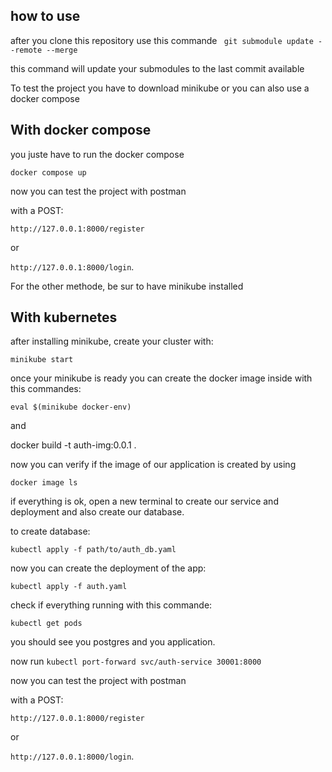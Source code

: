 ## how to use
after you clone this repository use this commande
``` git submodule update --remote --merge```

this command will update your submodules to the last commit available 

To test the project you have to download minikube or you can also use a docker compose

## With docker compose

you juste have to run the docker compose

```docker compose up```

now you can test the project with postman 

with a POST:

```http://127.0.0.1:8000/register```

or 

```http://127.0.0.1:8000/login```.

For the other methode, be sur to have minikube installed

## With kubernetes

after installing minikube, create your cluster with:

```minikube start```

once your minikube is ready you can create the docker image inside with this commandes:

```eval $(minikube docker-env)```

and 

docker build -t auth-img:0.0.1 .

now you can verify if the image of our application is created by using

```docker image ls```

if everything is ok, open a new terminal to create our service and deployment and also create our database.

to create database:

```kubectl apply -f path/to/auth_db.yaml```

now you can create the deployment of the app:

```kubectl apply -f auth.yaml```

check if everything running with this commande:

```kubectl get pods```

you should see you postgres and you application.

now run ```kubectl port-forward svc/auth-service 30001:8000```

now you can test the project with postman 

with a POST:

```http://127.0.0.1:8000/register```

or 

```http://127.0.0.1:8000/login```.
